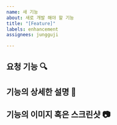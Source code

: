 ```yaml
---
name: 새 기능
about: 새로 개발 해야 할 기능
title: "[Feature]"
labels: enhancement
assignees: jungguji

---
```


## 요청 기능 :mag:


## 기능의 상세한 설명 :memo:


## 기능의 이미지 혹은 스크린샷 :camera:
